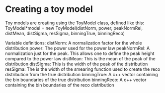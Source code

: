 # Creating a toy model
Toy models are creating using the ToyModel class, defined like this:
	ToyModel*model = new ToyModel(distNorm, power, peakNormRel, distMean, distSigma, resSigma, binningTrue, binningReco)  

Variable definitions:
distNorm: A normalization factor for the whole distribution
power: The power used for the power law
peakNormRel: A normalization just for the peak. This allows one to define the peak height compared to the power law
distMean: This is the mean of the peak of the distribution
distSigma: This is the width of the peak of the distribution
resSigma: The is the width of the smearing function used to create the reco distribution from the true distribution
binningTrue: A c++ vector containing the bin boundaries of the true distribution
binningReco: A c++ vector containing the bin boundaries of the reco distribution
